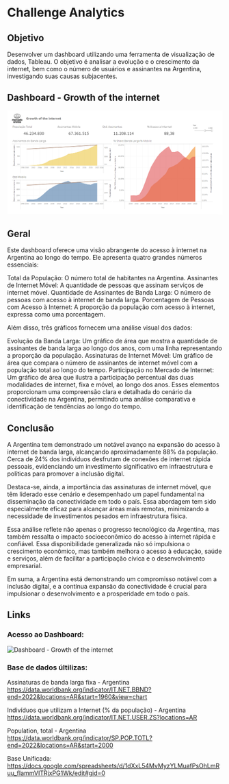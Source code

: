 # Challenge Analytics

## Objetivo
Desenvolver um dashboard utilizando uma ferramenta de visualização de dados, Tableau. O objetivo é analisar a evolução e o crescimento da internet, 
bem como o número de usuários e assinantes na Argentina, investigando suas causas subjacentes.

## Dashboard - Growth of the internet
![3](https://raw.githubusercontent.com/thalesbregantin/Challenge---Analytics-Engineer-/main/img/imgdash.PNG)

## Geral
Este dashboard oferece uma visão abrangente do acesso à internet na Argentina ao longo do tempo. Ele apresenta quatro grandes números essenciais:

Total da População: O número total de habitantes na Argentina.
Assinantes de Internet Móvel: A quantidade de pessoas que assinam serviços de internet móvel.
Quantidade de Assinantes de Banda Larga: O número de pessoas com acesso à internet de banda larga.
Porcentagem de Pessoas com Acesso à Internet: A proporção da população com acesso à internet, expressa como uma porcentagem.

Além disso, três gráficos fornecem uma análise visual dos dados:

Evolução da Banda Larga: Um gráfico de área que mostra a quantidade de assinantes de banda larga ao longo dos anos, com uma linha representando a proporção da população.
Assinaturas de Internet Móvel: Um gráfico de área que compara o número de assinantes de internet móvel com a população total ao longo do tempo.
Participação no Mercado de Internet: Um gráfico de área que ilustra a participação percentual das duas modalidades de internet, fixa e móvel, ao longo dos anos.
Esses elementos proporcionam uma compreensão clara e detalhada do cenário da conectividade na Argentina, permitindo uma análise comparativa e identificação de tendências ao longo do tempo.

## Conclusão

A Argentina tem demonstrado um notável avanço na expansão do acesso à internet de banda larga, alcançando aproximadamente 88% da população. Cerca de 24% dos indivíduos desfrutam de conexões de internet rápida pessoais, evidenciando um investimento significativo em infraestrutura e políticas para promover a inclusão digital.

Destaca-se, ainda, a importância das assinaturas de internet móvel, que têm liderado esse cenário e desempenhado um papel fundamental na disseminação da conectividade em todo o país. Essa abordagem tem sido especialmente eficaz para alcançar áreas mais remotas, minimizando a necessidade de investimentos pesados em infraestrutura física.

Essa análise reflete não apenas o progresso tecnológico da Argentina, mas também ressalta o impacto socioeconômico do acesso à internet rápida e confiável. Essa disponibilidade generalizada não só impulsiona o crescimento econômico, mas também melhora o acesso à educação, saúde e serviços, além de facilitar a participação cívica e o desenvolvimento empresarial.

Em suma, a Argentina está demonstrando um compromisso notável com a inclusão digital, e a contínua expansão da conectividade é crucial para impulsionar o desenvolvimento e a prosperidade em todo o país.

## Links

### Acesso ao Dashboard:
![Dashboard - Growth of the internet ](https://public.tableau.com/app/profile/thales.bregantin/viz/Growthoftheinternet_17118159143120/Painel1)

### Base de dados últilizas:

Assinaturas de banda larga fixa - Argentina
https://data.worldbank.org/indicator/IT.NET.BBND?end=2022&locations=AR&start=1960&view=chart

Indivíduos que utilizam a Internet (% da população) - Argentina
https://data.worldbank.org/indicator/IT.NET.USER.ZS?locations=AR

Population, total - Argentina
https://data.worldbank.org/indicator/SP.POP.TOTL?end=2022&locations=AR&start=2000

Base Unificada:
https://docs.google.com/spreadsheets/d/1dXxL54MvMyzYLMuafPsOhLmRuu_fIammVITRjxPG1Wk/edit#gid=0
